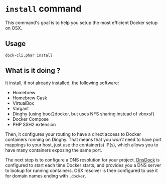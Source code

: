 # `install` command

This command's goal is to help you setup the most efficient Docker setup on OSX.

## Usage

```
dock-cli.phar install
```

## What is it doing ?

It install, if not already installed, the following software:
- Homebrew
- Homebrew Cask
- VirtualBox
- Vargant
- Dinghy (using boot2docker, but uses NFS sharing instead of vboxsf)
- Docker Compose
- PHP SSH2 extension

Then, it configures your routing to have a direct access to Docker containers running on Dinghy. That means that you
*won't* need to have port mappings to your host, just use the container(s) IP(s), which allows you to have many containers
exposing the same port.

The next step is to configure a DNS resolution for your project. [DnsDock](https://github.com/tonistiigi/dnsdock) is
configured to start each time Docker starts, and provides you a DNS server to lookup for running containers. OSX resolver
is then configured to use it for domain names ending with `.docker`.

